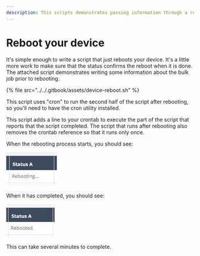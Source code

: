```yaml
---
description: This scripts demonstrates passing information through a reboot.
---
```


# Reboot your device

It's simple enough to write a script that just reboots your device.  It's a little more work to make sure that the status confirms the reboot when it is done.  The attached script demonstrates writing some information about the bulk job prior to rebooting.  

{% file src="../../.gitbook/assets/device-reboot.sh" %}

This script uses "cron" to run the second half of the script after rebooting, so you'll need to have the cron utility installed.

This script adds a line to your crontab to execute the part of the script that reports that the script completed.   The script that runs after rebooting also removes the crontab reference so that it runs only once.

When the rebooting process starts, you should see:

![](../../.gitbook/assets/image%20%2834%29.png)

When it has completed, you should see:

![](../../.gitbook/assets/image%20%2820%29.png)

This can take several minutes to complete.

